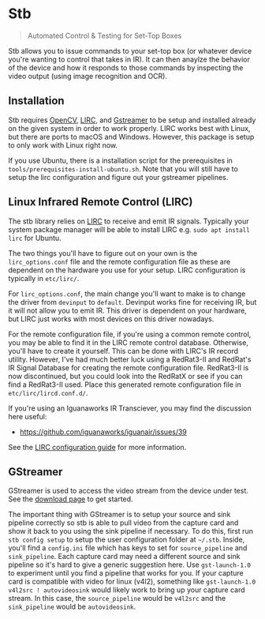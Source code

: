 # Stb

> Automated Control & Testing for Set-Top Boxes

Stb allows you to issue commands to your set-top box (or whatever device you're wanting to control that takes in IR). It can then anaylze the behavior of the device and how it responds to those commands by
inspecting the video output (using image recognition and OCR).

## Installation

Stb requires [OpenCV](https://opencv.org/), [LIRC](http://www.lirc.org/), and [Gstreamer](https://gstreamer.freedesktop.org/) to be setup and installed already on the given system in order to work properly. LIRC works best with Linux, but there are ports to macOS and Windows. However, this package is setup to only work with Linux right now.

If you use Ubuntu, there is a installation script for the prerequisites in `tools/prerequisites-install-ubuntu.sh`. Note that you will still have to setup the lirc 
configuration and figure out your gstreamer pipelines.

## Linux Infrared Remote Control (LIRC)

The stb library relies on [LIRC](http://lirc.org) to receive and
emit IR signals. Typically your system package manager will be able to
install LIRC e.g. `sudo apt install lirc` for Ubuntu.

The two things you'll have to figure out on your own is the
`lirc_options.conf` file and the remote configuration file as these are
dependent on the hardware you use for your setup. LIRC configuration is
typically in `etc/lirc/`.

For `lirc_options.conf`, the main change you'll want to make is to
change the driver from `devinput` to `default`. Devinput works fine for
receiving IR, but it will not allow you to emit IR. This driver is
dependent on your hardware, but LIRC just works with most devices on
this driver nowadays.

For the remote configuration file, if you're using a common remote
control, you may be able to find it in the LIRC remote control database.
Otherwise, you'll have to create it yourself. This can be done with
LIRC's IR record utility. However, I've had much better luck using a
RedRat3-II and RedRat's IR Signal Database for creating the remote
configuration file. RedRat3-II is now discontinued, but you could look
into the RedRatX or see if you can find a RedRat3-II used. Place this
generated remote configuration file in `etc/lirc/lircd.conf.d/`.

If you're using an Iguanaworks IR Transciever, you may find the discussion
here useful:
  * https://github.com/iguanaworks/iguanair/issues/39

See the [LIRC configuration guide](https://www.lirc.org/html/configuration-guide.html) for more information.

## GStreamer

GStreamer is used to access the video stream from the device under test.
See the [download
page](https://gstreamer.freedesktop.org/documentation/installing/on-linux.html)
to get started.

The important thing with GStreamer is to setup your source and sink pipeline correctly
so stb is able to pull video from the capture card and show it back to you using the sink
pipeline if necessary. To do this, first run `stb config setup` to setup the user configuration
folder at `~/.stb`. Inside, you'll find a `config.ini` file which has keys to set for `source_pipeline`
and `sink_pipeline`. Each capture card may need a different source and sink pipeline so it's hard
to give a generic suggestion here. Use `gst-launch-1.0` to experiment until you find a pipeline 
that works for you. If your capture card is compatible with video for linux (v4l2), something like `gst-launch-1.0 v4l2src ! autovideosink` would likely work to bring up your capture card stream. In
this case, the `source_pipeline` would be `v4l2src` and the `sink_pipeline` would be `autovideosink`.